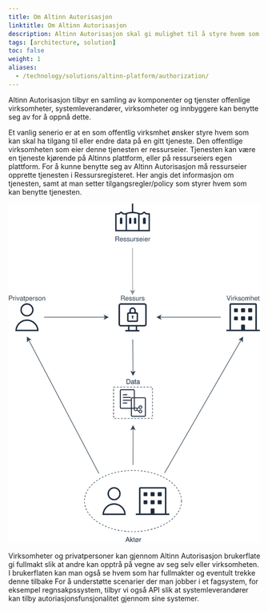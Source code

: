 ```yaml
---
title: Om Altinn Autorisasjon
linktitle: Om Altinn Autorisasjon
description: Altinn Autorisasjon skal gi mulighet til å styre hvem som skal kunne gjøre hva med hvilke data i det offentlige og i samspillet mellom offentlig og privat.
tags: [architecture, solution]
toc: false
weight: 1
aliases:
  - /technology/solutions/altinn-platform/authorization/
---
```


Altinn Autorisasjon tilbyr en samling av komponenter og tjenster offenlige virksomheter, systemleverandører, virksomheter og innbyggere kan benytte seg av for å oppnå dette.

Et vanlig senerio er at en som offentlig virksmhet ønsker styre hvem som kan skal ha tilgang til eller endre data på en gitt tjeneste.
Den offentlige virksomheten som eier denne tjenesten er ressurseier. Tjenesten kan være en tjeneste kjørende på Altinns plattform, eller på ressurseiers egen plattform.
For å kunne benytte seg av Altinn Autorisasjon må ressurseier opprette tjenesten i Ressursregisteret. Her angis det informasjon om tjenesten, samt at man setter tilgangsregler/policy som styrer hvem som kan benytte tjenesten.

![Brukerscenario](om_autorisasjon.svg "Altinn Autoriasjon")

<!--
En policy innholder informasjon om hvem som kan gjøre hva i hvilke tilfeller og er beskrevet slik:

- Ressurser - Ressursen en regel gjelder for. Det kan være en app, en ressurs i ressursregisteret, en spesifikk oppgave eller andre underressurser til en app eller ressurs i ressursregisteret.
- Handling - Handlingen reglene gjelder. Dette kan være hvilken som helst handling som lese, skrive, signere, bekrefte, åpne ++
- Emne - Hvem reglene gjelder for. Det kan være en tilgangspakke, enkelttjenste, rolle, organisasjonsnummer eller en spesifikk bruker, og mange flere
- Obligasjon - beskriver tilleggsinformasjon som minimum autentiseringsnivå.
- Tilstand - Beskriver tilleggsforhold, som at rapporteringsmottakeren må være registrert i tilgangsliste for denne ressursen/tjenesten.

![Regler](rules.drawio.svg "Aspekter for tilgangskontroll")

-->

Virksomheter og privatpersoner kan gjennom Altinn Autorisasjon brukerflate gi fullmakt slik at andre kan opptrå på vegne av seg selv eller virksomheten. I brukerflaten kan man også se hvem som har fullmakter og eventult trekke denne tilbake
For å understøtte scenarier der man jobber i et fagsystem, for eksempel regnsakpssystem, tilbyr vi også API slik at systemleverandører kan tilby autoriasjonsfunsjonalitet gjennom sine systemer.
